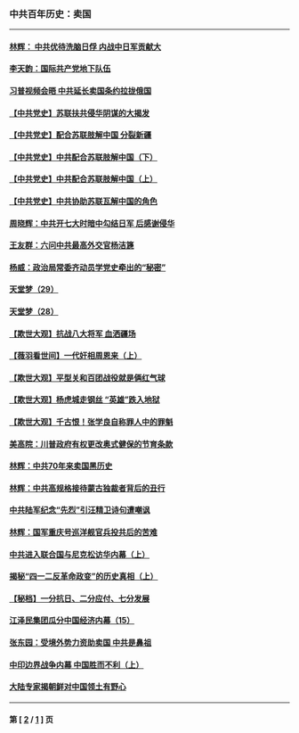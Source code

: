 ### 中共百年历史：卖国
---
#### [林辉： 中共优待洗脑日俘 内战中日军贡献大](../../pages/nf1176117/n13624644.md?05160430) 
#### [李天韵：国际共产党地下队伍](../../pages/nf1176117/n13611808.md?05160430) 
#### [习普视频会晤 中共延长卖国条约拉拢俄国](../../pages/nf1176117/n13060971.md?05160430) 
#### [【中共党史】苏联扶共侵华阴谋的大揭发](../../pages/nf1176117/n13056050.md?05160430) 
#### [【中共党史】配合苏联肢解中国 分裂新疆](../../pages/nf1176117/n13040700.md?05160430) 
#### [【中共党史】中共配合苏联肢解中国（下）](../../pages/nf1176117/n13035660.md?05160430) 
#### [【中共党史】中共配合苏联肢解中国（上）](../../pages/nf1176117/n13030262.md?05160430) 
#### [【中共党史】中共协助苏联瓦解中国的角色](../../pages/nf1176117/n13018109.md?05160430) 
#### [周晓辉：中共开七大时暗中勾结日军 后感谢侵华](../../pages/nf1176117/n12921960.md?05160430) 
#### [王友群：六问中共最高外交官杨洁篪](../../pages/nf1176117/n12836495.md?05160430) 
#### [杨威：政治局常委齐动员学党史牵出的“秘密”](../../pages/nf1176117/n12764642.md?05160430) 
#### [天堂梦（29）](../../pages/nf1176117/n12408465.md?05160430) 
#### [天堂梦（28）](../../pages/nf1176117/n12408309.md?05160430) 
#### [【欺世大观】抗战八大将军 血洒疆场](../../pages/nf1176117/n12357044.md?05160430) 
#### [【薇羽看世间】一代奸相周恩来（上）](../../pages/nf1176117/n12401109.md?05160430) 
#### [【欺世大观】平型关和百团战役就是俩红气球](../../pages/nf1176117/n12359157.md?05160430) 
#### [【欺世大观】杨虎城走钢丝 “英雄”跌入地狱](../../pages/nf1176117/n12358840.md?05160430) 
#### [【欺世大观】千古恨！张学良自称罪人中的罪魁](../../pages/nf1176117/n12358629.md?05160430) 
#### [美高院：川普政府有权更改奥式健保的节育条款](../../pages/nf1176117/n12242171.md?05160430) 
#### [林辉：中共70年来卖国黑历史](../../pages/nf1176117/n11552181.md?05160430) 
#### [林辉：中共高规格接待蒙古独裁者背后的丑行](../../pages/nf1176117/n11225005.md?05160430) 
#### [中共陆军纪念“先烈”引汪精卫诗句遭嘲讽](../../pages/nf1176117/n11153345.md?05160430) 
#### [林辉：国军重庆号巡洋舰官兵投共后的苦难](../../pages/nf1176117/n10997801.md?05160430) 
#### [中共进入联合国与尼克松访华内幕（上）](../../pages/nf1176117/n10138788.md?05160430) 
#### [揭秘“四一二反革命政变”的历史真相（上）](../../pages/nf1176117/n9996650.md?05160430) 
#### [【秘档】一分抗日、二分应付、七分发展](../../pages/nf1176117/n9331484.md?05160430) 
#### [江泽民集团瓜分中国经济内幕（15）](../../pages/nf1176117/n9268584.md?05160430) 
#### [张东园：受境外势力资助卖国 中共是鼻祖](../../pages/nf1176117/n9272480.md?05160430) 
#### [中印边界战争内幕 中国胜而不利（上）](../../pages/nf1176117/n9252458.md?05160430) 
#### [大陆专家揭朝鲜对中国领土有野心](../../pages/nf1176117/n9074056.md?05160430) 

---
#### 第 [ [2](./2.md?05160430) / [1](./1.md?05160430) ] 页
